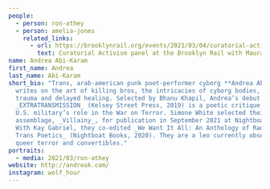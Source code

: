 ```yaml
---
people:
  - person: ron-athey
  - person: amelia-jones
    related_links:
      - url: https://brooklynrail.org/events/2021/03/04/curatorial-activism-part-4/
        text: Curatorial Activism panel at the Brooklyn Rail with Maura Reilly
name: Andrea Abi-Karam
first_name: Andrea
last_name: Abi-Karam
short_bio: "Trans, arab-american punk poet-performer cyborg **Andrea Abi-Karam**
  writes on the art of killing bros, the intricacies of cyborg bodies, and
  trauma and delayed healing. Selected by Bhanu Khapil, Andrea’s debut
  _EXTRATRANSMISSION_ (Kelsey Street Press, 2019) is a poetic critique of the
  U.S. military’s role in the War on Terror. Simone White selected their second
  assemblage, _Villainy_, for publication in September 2021 at Nightboat Books.
  With Kay Gabriel, they co-edited _We Want It All: An Anthology of Radical
  Trans Poetics_ (Nightboat Books, 2020). They are a leo currently obsessed with
  queer terror and convertibles."
portraits:
  - media: 2021/03/ron-athey
website: http://andreak.com/
instagram: wolf_hour
---
```

